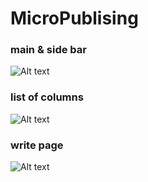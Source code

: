 # MicroPublising
### main & side bar
![Alt text](https://user-images.githubusercontent.com/42860116/44911103-aadee480-ad60-11e8-8090-ff40f206964a.png "Optional title")
### list of columns
![Alt text](https://user-images.githubusercontent.com/42860116/44911119-b7fbd380-ad60-11e8-8e8e-c60e1e0ae3ba.png  "Optional title")
### write page
![Alt text](https://user-images.githubusercontent.com/42860116/44911055-73703800-ad60-11e8-8c6c-f32c8e695b38.png  "Optional title")
